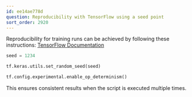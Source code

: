 ```yaml
---
id: ee14ae778d
question: Reproducibility with TensorFlow using a seed point
sort_order: 2920
---
```


Reproducibility for training runs can be achieved by following these instructions: [TensorFlow Documentation](https://www.tensorflow.org/versions/r2.8/api_docs/python/tf/config/experimental/enable_op_determinism)

```python
seed = 1234

tf.keras.utils.set_random_seed(seed)

tf.config.experimental.enable_op_determinism()
```

This ensures consistent results when the script is executed multiple times.